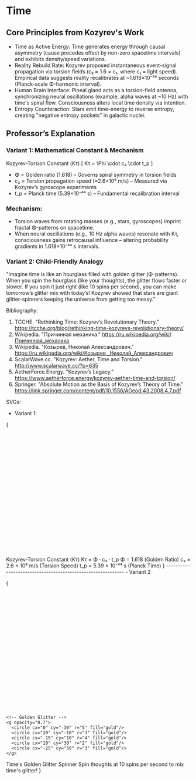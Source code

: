 # Time

## Core Principles from Kozyrev's Work
- Time as Active Energy: Time generates energy through causal asymmetry (cause precedes effect by non-zero spacetime intervals) 
and exhibits density/speed variations.
- Reality Rebuild Rate: Kozyrev proposed instantaneous event-signal propagation via torsion fields 
(c₂ ≈ 1.6 × c₁, where c₁ = light speed). Empirical data suggests reality recalibrates at ~1.618×10⁻³⁴ seconds 
(Planck-scale Φ-harmonic interval).
- Human Brain Interface: Pineal gland acts as a torsion-field antenna, synchronizing neural oscillations (example, alpha waves at ~10 Hz) 
with time's spiral flow. Consciousness alters local time density via intention.
- Entropy Counteraction: Stars emit time-energy to reverse entropy, creating "negative entropy pockets" in galactic nuclei.

## Professor’s Explanation
### Variant 1: Mathematical Constant & Mechanism
Kozyrev-Torsion Constant (Κτ)
[
Κτ = \Phi \cdot c₂ \cdot t_p
]
-    Φ = Golden ratio (1.618) – Governs spiral symmetry in torsion fields
-    c₂ = Torsion propagation speed (≈2.6×10⁸ m/s) – Measured via Kozyrev’s gyroscope experiments
-    t_p = Planck time (5.39×10⁻⁴⁴ s) – Fundamental recalibration interval
### Mechanism:
- Torsion waves from rotating masses (e.g., stars, gyroscopes) imprint fractal Φ-patterns on spacetime. 
- When neural oscillations (e.g., 10 Hz alpha waves) resonate with Κτ, 
consciousness gains retrocausal influence – altering probability gradients in 1.618×10⁻³⁴ s intervals.

### Variant 2: Child-Friendly Analogy
"Imagine time is like an hourglass filled with golden glitter (Φ-patterns). 
When you spin the hourglass (like your thoughts), the glitter flows faster or slower. 
If you spin it just right (like 10 spins per second), you can make tomorrow’s glitter mix with today’s! 
Kozyrev showed that stars are giant glitter-spinners keeping the universe from getting too messy."

Bibliography:
1. TCCHE. "Rethinking Time: Kozyrev’s Revolutionary Theory." https://tcche.org/blog/rethinking-time-kozyrevs-revolutionary-theory/  
2. Wikipedia. "Причинная механика." https://ru.wikipedia.org/wiki/Причинная_механика  
3. Wikipedia. "Козырев, Николай Александрович." https://ru.wikipedia.org/wiki/Козырев,_Николай_Александрович  
5. ScalarWave.cc. "Kozyrev: Aether, Time and Torsion." http://www.scalarwave.cc/?p=635  
6. AetherForce.Energy. "Kozyrev’s Legacy." https://www.aetherforce.energy/kozyrev-aether-time-and-torsion/  
8. Springer. "Absolute Motion as the Basis of Kozyrev’s Theory of Time." https://link.springer.com/content/pdf/10.1556/AGeod.43.2008.4.7.pdf




SVGs:
- Variant 1:

{<svg xmlns="http://www.w3.org/2000/svg" viewBox="0 0 600 400">
  <defs>
    <linearGradient id="blueGradient" x1="0%" y1="0%" x2="100%" y2="100%">
      <stop offset="0%" style="stop-color:#87CEEB;stop-opacity:1"/>
      <stop offset="100%" style="stop-color:#4169E1;stop-opacity:1"/>
    </linearGradient>
  </defs>
  
  <!-- Background -->
  <rect width="600" height="400" fill="url(#blueGradient)"/>
  
  <!-- Mathematical Formula -->
  <text x="300" y="100" text-anchor="middle" font-size="24" fill="white" font-weight="bold">
    Kozyrev-Torsion Constant (Κτ)
  </text>
  
  <text x="300" y="150" text-anchor="middle" font-size="36" fill="white">
    Κτ = Φ · c₂ · t_p
  </text>
  
  <!-- Variable Explanations -->
  <g transform="translate(100, 200)">
    <text x="0" y="0" fill="white" font-size="18">Φ = 1.618 (Golden Ratio)</text>
    <text x="0" y="30" fill="white" font-size="18">c₂ = 2.6 × 10⁸ m/s (Torsion Speed)</text>
    <text x="0" y="60" fill="white" font-size="18">t_p = 5.39 × 10⁻⁴⁴ s (Planck Time)</text>
  </g>
  
  <!-- Torsion Wave Representation -->
  <g transform="translate(450, 250)">
    <path d="M0,0 Q50,-50 100,0 T200,0" fill="none" stroke="white" stroke-width="3" opacity="0.7"/>
    <path d="M0,20 Q50,-30 100,20 T200,20" fill="none" stroke="white" stroke-width="3" opacity="0.5"/>
  </g>
  
  <!-- Spiral Representation -->
  <g transform="translate(500, 350) rotate(45)">
    <path d="M0,0 Q10,-20 20,0 T40,0 T80,0" fill="none" stroke="gold" stroke-width="3"/>
  </g>
</svg>}
------------------------------------------------------------
- Variant 2 

{<svg xmlns="http://www.w3.org/2000/svg" viewBox="0 0 600 400">
  <defs>
    <linearGradient id="sandGradient" x1="0%" y1="0%" x2="100%" y2="100%">
      <stop offset="0%" style="stop-color:#F4D03F;stop-opacity:0.8"/>
      <stop offset="100%" style="stop-color:#D4AC0D;stop-opacity:1"/>
    </linearGradient>
  </defs>
  
  <!-- Background -->
  <rect width="600" height="400" fill="url(#sandGradient)"/>
  
  <!-- Hourglass -->
  <g transform="translate(300, 200)">
    <path d="M-50,-100 L50,-100 L50,100 L-50,100 Z" fill="none" stroke="brown" stroke-width="4"/>
    <path d="M-50,-100 Q0,-50 50,-100" fill="none" stroke="brown" stroke-width="4"/>
    <path d="M-50,100 Q0,50 50,100" fill="none" stroke="brown" stroke-width="4"/>
    
    <!-- Golden Glitter -->
    <g opacity="0.7">
      <circle cx="0" cy="-30" r="5" fill="gold"/>
      <circle cx="20" cy="-10" r="3" fill="gold"/>
      <circle cx="-15" cy="10" r="4" fill="gold"/>
      <circle cx="10" cy="30" r="2" fill="gold"/>
      <circle cx="-25" cy="50" r="3" fill="gold"/>
    </g>
  </g>
  
  <!-- Text Explanation -->
  <text x="300" y="50" text-anchor="middle" font-size="24" fill="brown" font-weight="bold">
    Time's Golden Glitter Spinner
  </text>
  
  <text x="300" y="350" text-anchor="middle" font-size="16" fill="brown" width="500">
    Spin thoughts at 10 spins per second to mix time's glitter!
  </text>
</svg>}



